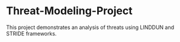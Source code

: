 # Threat-Modeling-Project
This project demonstrates an analysis of threats using LINDDUN and STRIDE frameworks.
